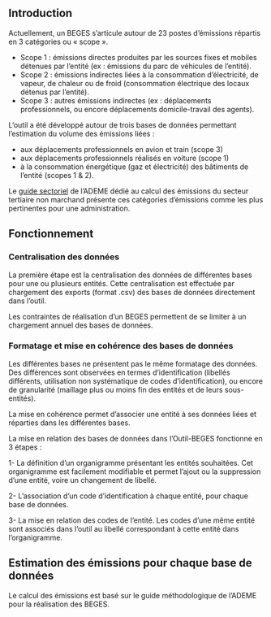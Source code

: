 ## Introduction
Actuellement, un BEGES s’articule autour de 23 postes d’émissions répartis en 3 catégories ou « scope ».
- Scope 1 : émissions directes produites par les sources fixes et mobiles détenues par l’entité (ex : émissions du parc de véhicules de l’entité).
- Scope 2 : émissions indirectes liées à la consommation d’électricité, de vapeur, de chaleur ou de froid (consommation électrique des locaux détenus par l’entité).
- Scope 3 : autres émissions indirectes (ex : déplacements professionnels, ou encore déplacements domicile-travail des agents).

L’outil a été développé autour de trois bases de données permettant l’estimation du volume des émissions liées :
- aux déplacements professionnels en avion et train (scope 3)
- aux déplacements professionnels réalisés en voiture (scope 1)
- à la consommation énergétique (gaz et électricité) des bâtiments de l’entité (scopes 1 & 2).

Le [guide sectoriel](https://www.ademe.fr/realisation-dun-bilan-emissions-gaz-a-effet-serre-secteur-tertiaire-non-marchand) de l’ADEME dédié au calcul des émissions du secteur tertiaire non marchand  présente ces catégories d’émissions comme les plus pertinentes pour une administration.

## Fonctionnement
### Centralisation des données
La première étape est la centralisation des données de différentes bases pour une ou plusieurs entités. Cette centralisation est effectuée par chargement des exports (format .csv) des bases de données directement dans l’outil.

Les contraintes de réalisation d’un BEGES permettent de se limiter à un chargement annuel des bases de données.

### Formatage et mise en cohérence des bases de données
Les différentes bases ne présentent pas le même formatage des données. Des différences sont observées en termes d’identification (libellés différents, utilisation non systématique de codes d’identification), ou encore de granularité (maillage plus ou moins fin des entités et de leurs sous-entités).

La mise en cohérence permet d’associer une entité à ses données liées et réparties dans les différentes bases.

La mise en relation des bases de données dans l’Outil-BEGES fonctionne en 3 étapes :

1- La définition d’un organigramme présentant les entités souhaitées. Cet organigramme est facilement modifiable et permet l’ajout ou la suppression d’une entité, voire un changement de libellé.

2- L’association d’un code d’identification à chaque entité, pour chaque base de données.

3- La mise en relation des codes de l’entité. Les codes d’une même entité sont associés dans l’outil au libellé correspondant à cette entité dans l’organigramme.

## Estimation des émissions pour chaque base de données
Le calcul des émissions est basé sur le guide méthodologique de l’ADEME pour la réalisation des BEGES.
